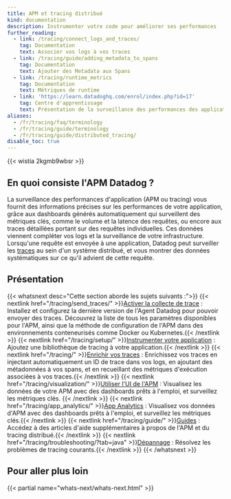 ```yaml
---
title: APM et tracing distribué
kind: documentation
description: Instrumenter votre code pour améliorer ses performances
further_reading:
  - link: /tracing/connect_logs_and_traces/
    tag: Documentation
    text: Associer vos logs à vos traces
  - link: /tracing/guide/adding_metadata_to_spans
    tag: Documentation
    text: Ajouter des Metadata aux Spans
  - link: /tracing/runtime_metrics
    tag: Documentation
    text: Métriques de runtime
  - link: 'https://learn.datadoghq.com/enrol/index.php?id=17'
    tag: Centre d'apprentissage
    text: Présentation de la surveillance des performances des applications
aliases:
  - /fr/tracing/faq/terminology
  - /fr/tracing/guide/terminology
  - /fr/tracing/guide/distributed_tracing/
disable_toc: true
---
```

{{< wistia 2kgmb9wbsr >}}
</br>
## En quoi consiste l'APM Datadog ?

 La surveillance des performances d'application (APM ou tracing) vous fournit des informations précises sur les performances de votre application, grâce aux dashboards générés automatiquement qui surveillent des métriques clés, comme le volume et la latence des requêtes, ou encore aux traces détaillées portant sur des requêtes individuelles. Ces données viennent compléter vos logs et la surveillance de votre infrastructure. Lorsqu'une requête est envoyée à une application, Datadog peut surveiller les [traces][1] au sein d'un système distribué, et vous montrer des données systématiques sur ce qu'il advient de cette requête.

## Présentation

{{< whatsnext desc="Cette section aborde les sujets suivants :">}}
    {{< nextlink href="/tracing/send_traces/" >}}<u>Activer la collecte de trace</u> : Installez et configurez la dernière version de l'Agent Datadog pour pouvoir envoyer des traces. Découvrez la liste de tous les paramètres disponibles pour l'APM, ainsi que la méthode de configuration de l'APM dans des environnements conteneurisés comme Docker ou Kubernetes.{{< /nextlink >}}
    {{< nextlink href="/tracing/setup/" >}}<u>Instrumenter votre application</u> : Ajoutez une bibliothèque de tracing à votre application.{{< /nextlink >}}
    {{< nextlink href="/tracing/" >}}<u>Enrichir vos traces</u> : Enrichissez vos traces en injectant automatiquement un ID de trace dans vos logs, en ajoutant des métadonnées à vos spans, et en recueillant des métriques d'exécution associées à vos traces.{{< /nextlink >}}
    {{< nextlink href="/tracing/visualization/" >}}<u>Utiliser l'UI de l'APM</u> : Visualisez les données de votre APM avec des dashboards prêts à l'emploi, et surveillez les métriques clés. {{< /nextlink >}}
    {{< nextlink href="/tracing/app_analytics/" >}}<u>App Analytics</u> : Visualisez vos données d'APM avec des dashboards prêts à l'emploi, et surveillez les métriques clés.{{< /nextlink >}}
    {{< nextlink href="/tracing/guide/" >}}<u>Guides</u> : Accédez à des articles d'aide supplémentaires à propos de l'APM et du tracing distribué.{{< /nextlink >}}
    {{< nextlink href="/tracing/troubleshooting/?tab=java" >}}<u>Dépannage</u> : Résolvez les problèmes de tracing courants.{{< /nextlink >}}
{{< /whatsnext >}}

## Pour aller plus loin

{{< partial name="whats-next/whats-next.html" >}}




[1]: /fr/tracing/visualization/#trace